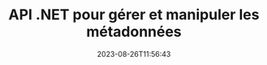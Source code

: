 ---
############################# Static ############################
layout: "product"
date: 2023-08-26T11:56:43
draft: false

product: "Metadata"
product_tag: "metadata"
platform: ".NET"
platform_tag: "net"

############################# Head ############################
head_title: ".NET Metadata Reader, Viewer, Extractor, Remover & Exporter API"
head_description: "API de métadonnées C # .NET pour lire, écrire, modifier, analyser, rechercher, extraire, supprimer, comparer et exporter les métadonnées de PDF Word Excel PPTX Outlook Audio Video & Images."

############################# Header ############################
title: "API .NET pour gérer et manipuler les métadonnées"
description: "Créez des applications .NET pour lire, modifier, supprimer, récupérer, rechercher, comparer, remplacer et exporter les informations de métadonnées de tous les documents et formats de fichiers image populaires."
button:
    enable: true

############################# SubMenu ############################
submenu:
    enable: true
    
    left:
        img_alt: "GroupDocs.Metadata for .NET"
        image: "https://www.groupdocs.cloud/templates/groupdocs/images/product-logos/groupdocs-metadata-net.png"
        product: "GroupDocs.Metadata"
        platform: ".NET"
        
    middle:
        button:
            # button loop
            - link: "#overview"
              text: "Aperçu"

            # button loop
            - link: "#features"
              text: "Fonctionnalités"

            # button loop
            - link: "#support"
              text: "Soutien"

            # button loop
            - link: "https://products.groupdocs.app/metadata"
              text: "Démo en direct"

            # button loop
            - link: "https://purchase.groupdocs.com/pricing/metadata/net"
              text: "Tarification"

    right:
        link_download: "https://downloads.groupdocs.com/metadata"
        link_learn: "https://docs.groupdocs.com/metadata/net/"
        link_buy: "https://purchase.groupdocs.com"

############################# Overview ############################
overview:
    enable: true
    content: |
      L'API GroupDocs.Metadata pour .NET est facile à intégrer avec C#, ASP.NET et d'autres applications basées sur .NET pour aider vos utilisateurs finaux à manipuler les métadonnées d'une gamme d'images, de documents et d'autres formats de fichiers multimédias sans installer de logiciel externe. La bibliothèque de métadonnées .NET prend en charge la création d'outils pour ajouter rapidement des fonctionnalités de visualisation, d'édition, de suppression, d'extraction, de comparaison et d'exportation de métadonnées dans un certain nombre de formats de documents standard tels que PDF, Microsoft Office Word, feuilles de calcul Excel, présentations PowerPoint, e-mails Outlook, Project , diagrammes Visio, OneNote, images, AutoCAD, Photoshop, audio, vidéo et métafichiers.  

      L'API de métadonnées est très flexible et facile à utiliser. Il obtient le fichier de document en entrée, analyse les informations de métadonnées, permet d'effectuer des opérations de métadonnées prises en charge et d'enregistrer le fichier modifié pour y accéder rapidement lors d'une utilisation future. Il fonctionne avec les normes de métadonnées les plus notables telles que les propriétés de métadonnées intégrées, XMP, EXIF, IPTC, Image Resource Blocks, ID3 et personnalisées. Grâce à l'API GroupDocs.Metadata pour .NET, vous pouvez également comparer deux documents pour identifier les différences et les similitudes présentes dans leurs propriétés de métadonnées. Vous pouvez également exporter les métadonnées des documents requis vers Excel, CSV ou DataSet.

      GroupDocs.Metadata pour .NET peut être utilisé pour développer des applications dans n'importe quel environnement de développement qui cible la plate-forme .NET. Il est compatible avec tous les langages basés sur .NET et prend en charge les systèmes d'exploitation populaires (Windows, Linux, MacOS) sur lesquels les frameworks Mono ou .NET (y compris .NET Core) peuvent être installés.
    tabs:
      enable: true
      
      ## TAB ONE ##
      tab_one:
        description: |
          Voici un aperçu de GroupDocs.Metadata pour .NET :
      
        left:
          enable: true
          icon: "fas fa-file-image"
          title: "Travailler avec des images"
          content: |
            * Métadonnées XMP
            * Métadonnées EXIF
            * Métadonnées IPTC-IIM
            * Métadonnées PSD
            * Métadonnées CAO
            * Analyser des balises IFD supplémentaires
        
        right:
          enable: true
          icon: "fab fa-html5"
          title: "Travailler avec l'audio et la vidéo"
          content: |
            * Détection du format MP3 d'exécution
            * Lire les paroles3 Tag
            * Lire les informations audio MPEG
            * Lire les informations d'en-tête AVI
            * Lire les sous-titres de Matroska
            * Exporter des données vers Excel ou CSV
      
      ## TAB TWO ##
      tab_two:
        description: |
          GroupDocs.Metadata pour .NET prend en charge les éléments suivants [formats de fichiers de documents](https://docs.groupdocs.com/metadata/net/supported-document-formats/):

        left:
          enable: true
          table:
            # table loop
            - title: "Microsoft Office"
              content: |
                * **Word:** DOC, DOCX, DOCM, DOT, DOTX, DOTM, RTF, TXT
                * **Excel:** XLS, XLSX, XLSM, XLSB, XLTM, XLT, XLTM, XLTX, XLAM, SXC, SpreadsheetML
                * **PowerPoint:** PPT, PPTX, PPS, PPSX, PPSM, POT, POTM, POTX, PPTM
                * **Visio:** VSD, VDX, VSS, VSSX, VSX, VST, VSTX, VTX, VSDX, VDW, VSTM, VSSM, VSDM
                * **Project:** MPP
                * **Outlook:** MSG, EML, EMLX, PST, OST
                * **OneNote:** ONE

        right:
          enable: true
          table:
            # table loop
            - title: "Autres formats"
              content: |
                * **OpenDocument**: ODT, ODS
                * **Portable**: PDF
                * **Photoshop**: PSD
                * **AutoCAD**: DWG, DXF
                * **l'audio**:  MP3, WAV
                * **Vidéo**: AVI, MOV, QT, FLV
                * **Metafiles**: EMF, WMF
                * **vCard**: VCF, VCR
                * **Images**: JPG, JPEG, JPE, JP2, PNG, GIF, TIFF, WebP, BMP, DJVU, DJV, DICOM
                * **Matroska Media Container**: MKV, MKA, MK3D, WEBM
                * **Polices OpenType**: OTF, OTC, TTF, TTC
                * **Les autres**: EPUB, ZIP, TORRENT, ASF

      ## TAB THREE ##
      tab_three:
        description: |
          GroupDocs.Metadata pour .NET prend en charge les systèmes d'exploitation, frameworks et gestionnaires de packages suivants :
        
        left:
          enable: true
          table:
            # table loop
            - icon: "fab fa-windows"
              title: "Systèmes d'exploitation"
              content: |
                * Bureau Windows
                * Serveur Windows
                * windows Azure
                * Linux

            # table loop
            - icon: "fas fa-code"
              title: "Cadres pris en charge"
              content: |
                * .NET Framework 2.0 ou supérieur
                * Mono Framework 1.2 ou supérieur
                * Norme .NET 2.0
                * .NET Core 2.0
                * .NET Core 2.1
        right:
          enable: true
          table:
            # table loop
            - icon: "fas fa-box"
              title: "Gestionnaires de packages"
              content: |
                * NuGet

            # table loop
            - icon: "fas fa-tools"
              title: "Environnements de développement"
              content: |
                *Microsoft Visual Studio
                * Xamarin. Android
                * Xamarin.IOS
                * Xamarin. Mac
                * MonoDévelopper

############################# Features ############################
features:
    enable: true
    title: "GroupDocs.Metadata pour les fonctionnalités .NET"

    feature:
      # feature loop
      - icon: "fas fa-copy"
        content: "Identifier les métadonnées intégrées et personnalisées"
       
      # feature loop
      - icon: "fas fa-eye"
        content: "Récupérer et supprimer des données cachées dans Microsoft Word, Excel, PowerPoint et PDF"

      # feature loop
      - icon: "fas fa-bolt"
        content: "Reconnaissance à l'exécution du type de fichier de document"
      
      # feature loop
      - icon: "fas fa-file-powerpoint"
        content: "Capacité à détecter/supprimer les signatures numériques"

      # feature loop
      - icon: "fas fa-code"
        content: "Identifier la protection par mot de passe et la prise en charge du conteneur multimédia Matroska"

      # feature loop
      - icon: "fas fa-cloud"
        content: "Récupérer des vignettes et des aperçus d'image de rendu pour les formats pris en charge"

      # feature loop
      - icon: "fas fa-remove-format"
        content: "Détecter le type MIME d'un fichier ou d'un flux de fichiers spécifique"

      # feature loop
      - icon: "fas fa-comment-slash"
        content: "Générer des aperçus d'image pour les fichiers EPUB, CAD, EML et MSG"

      # feature loop
      - icon: "fas fa-location-arrow"
        content: "Utiliser la clé définie pour lire la propriété des métadonnées des formats pris en charge"

      # feature loop
      - icon: "fas fa-border-all"
        content: "Lire les métadonnées des messages électroniques et analyser les fichiers de police OpenType"

      # feature loop
      - icon: "fas fa-wrench"
        content: "Lire les sous-titres Matroska et récupérer les métadonnées des fichiers audio et vidéo"

      # feature loop
      - icon: "fas fa-columns"
        content: "Obtenir les métadonnées des formats d'archives et des torrents"

      # feature loop
      - icon: "fas fa-file-word"
        content: "Comparer les propriétés des métadonnées des formats pris en charge et les différences ou similitudes d'identité"

      # feature loop
      - icon: "fas fa-envelope"
        content: "Rechercher les propriétés de métadonnées des fichiers et énumérer tout type de métadonnées"

      # feature loop
      - icon: "fas fa-print"
        content: "Remplacer les propriétés des métadonnées des formats de fichiers pris en charge"

      # feature loop
      - icon: "fas fa-file-archive"
        content: "Extraire les métadonnées des fichiers Microsoft Excel à partir d'Excel 95"

      # feature loop
      - icon: "fas fa-lock"
        content: "Trouver des photos prises sur un appareil photo spécifique"

      # feature loop
      - icon: "fas fa-file-code"
        content: "Importer les propriétés des métadonnées des images et supprimer les informations de localisation des photos"

      # feature loop
      - icon: "fas fa-fill-drip"
        content: "Supprimer les métadonnées et les commentaires des rapports et des documents"
        
      # feature loop
      - icon: "fas fa-file-excel"
        content: "Extraire des métadonnées de texte à partir de fichiers image PNG"

      # feature loop
      - icon: "fas fa-heading"
        content: "Réduction de la consommation de mémoire des documents et des images"

      # feature loop
      - icon: "fas fa-project-diagram"
        content: "Mettre à jour les propriétés des métadonnées EXIF ​​dans les fichiers WEBP, PNG et PSD"

      # feature loop
      - icon: "fas fa-cube"
        content: "Extraire les propriétés des métadonnées XMP dans les fichiers MOV, MP3 et WEBP"

      # feature loop
      - icon: "fab fa-uncharted"
        content: "Ajouter, mettre à jour et supprimer des packages de métadonnées IPTC dans les images TIFF"

        
    more_feature:
      # more_feature_loop
      - title: "Récupération rapide des propriétés des métadonnées"
        content: |
          À l'aide de GroupDocs.Metadata pour l'API .NET, la manipulation de tout type de métadonnées pour les formats de fichiers pris en charge est une tâche assez simple. Le morceau de code suivant montre à quel point il est facile de supprimer les métadonnées Photoshop d'un fichier JPEG à l'aide de C# :
          ```cs
          using (var metadata = new GroupDocs.Metadata.Metadata("sample.jpeg"))
          {
            var root = metadata.GetRootPackage();
            root.RemoveImageResourcePackage();
            metadata.Save("output.jpeg");
          }
          ```      
      # more_feature_loop
      - title: "Récupération et manipulation de données cachées"
        content: "GroupDocs.Metadata pour .NET fournit un mécanisme pratique pour récupérer et supprimer les données masquées dans les PDF ainsi que dans les documents Microsoft Word, Excel et PowerPoint. Vous pouvez manipuler des commentaires, des champs de fusion, des pages masquées, des champs de formulaire, des annotations et plus encore."

############################# Support ############################
support:
    enable: true

############################# Solutions ############################
solutions:
    enable: true
    title: "GroupDocs.Metadata propose des API de visualisation de documents pour d'autres environnements de développement populaires"

    solution:
        # solution loop
        - img_alt: "GroupDocs.Metadata for Java"
          image: "https://www.groupdocs.cloud/templates/groupdocs/images/product-logos/groupdocs-metadata-java.png"
          product: "GroupDocs.Metadata"
          platform: "Java"
          link: "/metadata/java/"

############################# Back to top ###############################
back_to_top:
  enable: true
---